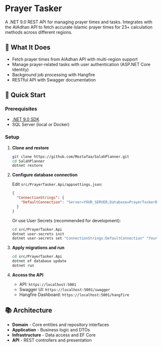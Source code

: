 # Prayer Tasker

A .NET 9.0 REST API for managing prayer times and tasks. Integrates with the AlAdhan API to fetch accurate Islamic prayer times for 23+ calculation methods across different regions.

## 🎯 What It Does

- Fetch prayer times from AlAdhan API with multi-region support
- Manage prayer-related tasks with user authentication (ASP.NET Core Identity)
- Background job processing with Hangfire
- RESTful API with Swagger documentation

## 🚀 Quick Start

### Prerequisites

- [.NET 9.0 SDK](https://dotnet.microsoft.com/download/dotnet/9.0)
- SQL Server (local or Docker)

### Setup

1. **Clone and restore**
   ```bash
   git clone https://github.com/Moztafaa/SalahPlanner.git
   cd SalahPlanner
   dotnet restore
   ```

2. **Configure database connection**

   Edit `src/PrayerTasker.Api/appsettings.json`:
   ```json
   {
     "ConnectionStrings": {
       "DefaultConnection": "Server=YOUR_SERVER;Database=PrayerTaskerDB;User Id=YOUR_USER;Password=YOUR_PASSWORD;TrustServerCertificate=True;"
     }
   }
   ```

   Or use User Secrets (recommended for development):
   ```bash
   cd src/PrayerTasker.Api
   dotnet user-secrets init
   dotnet user-secrets set "ConnectionStrings:DefaultConnection" "Your_Connection_String"
   ```

3. **Apply migrations and run**
   ```bash
   cd src/PrayerTasker.Api
   dotnet ef database update
   dotnet run
   ```

4. **Access the API**
   - API: `https://localhost:5001`
   - Swagger UI: `https://localhost:5001/swagger`
   - Hangfire Dashboard: `https://localhost:5001/hangfire`

## 📚 Architecture

- **Domain** - Core entities and repository interfaces
- **Application** - Business logic and DTOs
- **Infrastructure** - Data access and EF Core
- **API** - REST controllers and presentation
